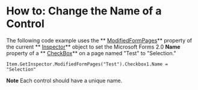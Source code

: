 
# How to: Change the Name of a Control

The following code example uses the  ** [ModifiedFormPages](ac377d47-846a-1217-592f-7ed190b824ca.md)** property of the current ** [Inspector](d7384756-669c-0549-1032-c3b864187994.md)** object to set the Microsoft Forms 2.0 **Name** property of a ** [CheckBox](1834855b-f96c-aaa1-24ce-81d1e4e4e1db.md)** on a page named "Test" to "Selection."


```
Item.GetInspector.ModifiedFormPages("Test").Checkbox1.Name = "Selection"
```


 **Note**  Each control should have a unique name.

